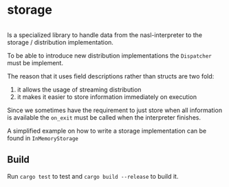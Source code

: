 # storage

```

```


Is a specialized library to handle data from the nasl-interpreter to the storage / distribution implementation.

To be able to introduce new distribution implementations the `Dispatcher` must be implement.

The reason that it uses field descriptions rather than structs are two fold:
1. it allows the usage of streaming distribution
2. it makes it easier to store information immediately on execution

Since we sometimes have the requirement to just store when all information is available the `on_exit` must be called when the interpreter finishes.

A simplified example on how to write a storage implementation can be found in `InMemoryStorage`

## Build

Run `cargo test` to test and `cargo build --release` to build it.
